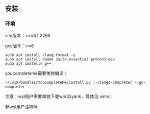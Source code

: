 ## 安装

### 环境

vim版本：>=v8.1.2269

gcc版本：>=8

```
sudo apt install clang-format -y
sudo apt install cmake build-essential python3-dev
sudo apt installk g++
```

youcompleteme需要单独编译：

```
~/.vim/bundles/YouCompleteMe/install.py --clangd-completer --go-completer 
```



注意：wsl用户需要单独下载win32yank，具体见.vimrc

非wsl用户注释掉